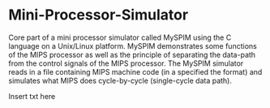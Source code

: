 # Mini-Processor-Simulator
Core part of a mini processor simulator called MySPIM using the C language on a Unix/Linux platform. MySPIM demonstrates some functions of the MIPS processor as well as the principle of separating the data-path from the control signals of the MIPS processor. The MySPIM simulator reads in a file containing MIPS machine code (in a specified the format) and simulates what MIPS does cycle-by-cycle (single-cycle data path).

Insert txt here
